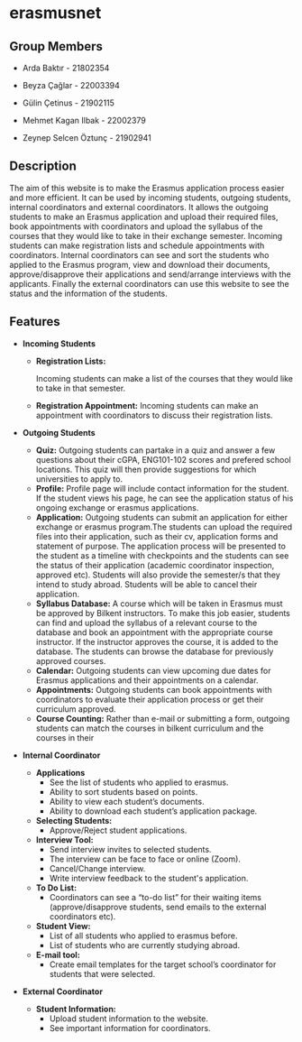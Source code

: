 # erasmusnet
## Group Members
* Arda Baktır - 21802354

* Beyza Çağlar - 22003394

* Gülin Çetinus - 21902115

* Mehmet Kagan Ilbak - 22002379

* Zeynep Selcen Öztunç - 21902941


## Description

The aim of this website is to make the Erasmus application process easier and more efficient. It can be used by incoming students, outgoing students, internal coordinators and external coordinators. It allows the outgoing students to make an Erasmus application and upload their required files, book appointments with coordinators and upload the syllabus of the courses that they would like to take in their exchange semester. Incoming students can make registration lists and schedule appointments with coordinators. Internal coordinators can see and sort the students who applied to the Erasmus program, view and download their documents, approve/disapprove their applications and send/arrange interviews with the applicants. Finally the external coordinators can use this website to see the status and the information of the students.


## Features



* **Incoming Students**
    * **Registration Lists:**

        Incoming students can make a list of the courses that they would like to take in that semester.
    * **Registration Appointment:**
        Incoming students can make an appointment with coordinators to discuss their registration lists.

* **Outgoing Students**
    * **Quiz:** Outgoing students can partake in a quiz and answer a few questions about their cGPA, ENG101-102 scores and prefered school locations. This quiz will then provide suggestions for which universities to apply to.
    * **Profile:** Profile page will include contact information for the student. If the student views his page, he can see the application status of his ongoing exchange or erasmus applications.
    * **Application:** Outgoing students can submit an application for either exchange or erasmus program.The students can upload the required files into their application, such as their cv, application forms and statement of purpose. The application process will be presented to the student as a timeline with checkpoints and the students can see the status of their application (academic coordinator inspection, approved etc). Students will also provide the semester/s that they intend to study abroad. Students will be able to cancel their application.
    * **Syllabus Database:** A course which will be taken in Erasmus must be approved by Bilkent instructors. To make this job easier, students can find and upload the syllabus of a relevant course to the database and book an appointment with the appropriate course instructor. If the instructor approves the course, it is added to the database. The students can browse the database for previously approved courses. 
    * **Calendar:** Outgoing students can view upcoming due dates for Erasmus applications and their appointments on a calendar.
    * **Appointments:** Outgoing students can book appointments with coordinators to evaluate their application process or get their curriculum approved.
    * **Course Counting:** Rather than e-mail or submitting a form, outgoing students can match the courses in bilkent curriculum and the courses in their 
* **Internal Coordinator**
    * **Applications**
        * See the list of students who applied to erasmus.
        * Ability to sort students based on points.
        * Ability to view each student’s documents.
        * Ability to download each student’s application package.
    * **Selecting Students:**
        * Approve/Reject student applications.
    * **Interview Tool:**
        * Send interview invites to selected students.
        * The interview can be face to face or online (Zoom).
        * Cancel/Change interview.
        * Write interview feedback to the student's application.
    * **To Do List:**
        * Coordinators can see a “to-do list” for their waiting items (approve/disapprove students, send emails to the external coordinators etc).
    * **Student View:**
        * List of all students who applied to erasmus before.
        * List of students who are currently studying abroad.
    * **E-mail tool:**
        * Create email templates for the target school’s coordinator for students that were selected.
* **External Coordinator**
    * **Student Information:**
        * Upload student information to the website.
        * See important information for coordinators.

